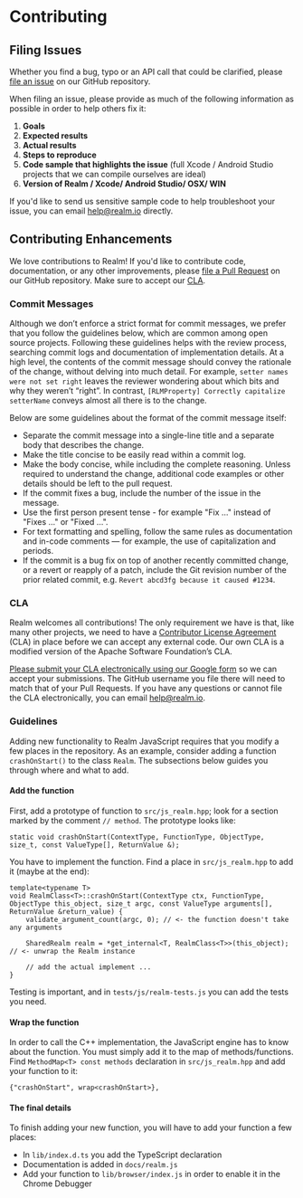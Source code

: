 # Contributing

## Filing Issues

Whether you find a bug, typo or an API call that could be clarified, please [file an issue](https://github.com/realm/realm-js/issues) on our GitHub repository.

When filing an issue, please provide as much of the following information as possible in order to help others fix it:

1. **Goals**
2. **Expected results**
3. **Actual results**
4. **Steps to reproduce**
5. **Code sample that highlights the issue** (full Xcode / Android Studio projects that we can compile ourselves are ideal)
6. **Version of Realm / Xcode/ Android Studio/ OSX/ WIN**

If you'd like to send us sensitive sample code to help troubleshoot your issue, you can email <help@realm.io> directly.

## Contributing Enhancements

We love contributions to Realm! If you'd like to contribute code, documentation, or any other improvements, please [file a Pull Request](https://github.com/realm/realm-js/pulls) on our GitHub repository. Make sure to accept our [CLA](#cla).

### Commit Messages

Although we don’t enforce a strict format for commit messages, we prefer that you follow the guidelines below, which are common among open source projects. Following these guidelines helps with the review process, searching commit logs and documentation of implementation details. At a high level, the contents of the commit message should convey the rationale of the change, without delving into much detail. For example, `setter names were not set right` leaves the reviewer wondering about which bits and why they weren’t “right”. In contrast, `[RLMProperty] Correctly capitalize setterName` conveys almost all there is to the change.

Below are some guidelines about the format of the commit message itself:

* Separate the commit message into a single-line title and a separate body that describes the change.
* Make the title concise to be easily read within a commit log.
* Make the body concise, while including the complete reasoning. Unless required to understand the change, additional code examples or other details should be left to the pull request.
* If the commit fixes a bug, include the number of the issue in the message.
* Use the first person present tense - for example "Fix …" instead of "Fixes …" or "Fixed …".
* For text formatting and spelling, follow the same rules as documentation and in-code comments — for example, the use of capitalization and periods.
* If the commit is a bug fix on top of another recently committed change, or a revert or reapply of a patch, include the Git revision number of the prior related commit, e.g. `Revert abcd3fg because it caused #1234`.

### CLA

Realm welcomes all contributions! The only requirement we have is that, like many other projects, we need to have a [Contributor License Agreement](https://en.wikipedia.org/wiki/Contributor_License_Agreement) (CLA) in place before we can accept any external code. Our own CLA is a modified version of the Apache Software Foundation’s CLA.

[Please submit your CLA electronically using our Google form](https://docs.google.com/forms/d/1bVp-Wp5nmNFz9Nx-ngTmYBVWVdwTyKj4T0WtfVm0Ozs/viewform?fbzx=4154977190905366979) so we can accept your submissions. The GitHub username you file there will need to match that of your Pull Requests. If you have any questions or cannot file the CLA electronically, you can email <help@realm.io>.

### Guidelines

Adding new functionality to Realm JavaScript requires that you modify a few places in the repository. As an example, consider adding a function `crashOnStart()` to the class `Realm`. The subsections below guides you through where and what to add.

#### Add the function

First, add a prototype of function to `src/js_realm.hpp`; look for a section marked by the comment `// method`. The prototype looks like:

```
static void crashOnStart(ContextType, FunctionType, ObjectType, size_t, const ValueType[], ReturnValue &);
```

You have to implement the function. Find a place in `src/js_realm.hpp` to add it (maybe at the end):

```
template<typename T>
void RealmClass<T>::crashOnStart(ContextType ctx, FunctionType, ObjectType this_object, size_t argc, const ValueType arguments[], ReturnValue &return_value) {
    validate_argument_count(argc, 0); // <- the function doesn't take any arguments

    SharedRealm realm = *get_internal<T, RealmClass<T>>(this_object); // <- unwrap the Realm instance

    // add the actual implement ...
}
```

Testing is important, and in `tests/js/realm-tests.js` you can add the tests you need.

#### Wrap the function

In order to call the C++ implementation, the JavaScript engine has to know about the function. You must simply add it to the map of methods/functions. Find `MethodMap<T> const methods` declaration in `src/js_realm.hpp` and add your function to it:

```
{"crashOnStart", wrap<crashOnStart>},
```

#### The final details

To finish adding your new function, you will have to add your function a few places:

* In `lib/index.d.ts` you add the TypeScript declaration
* Documentation is added in `docs/realm.js`
* Add your function to `lib/browser/index.js` in order to enable it in the Chrome Debugger